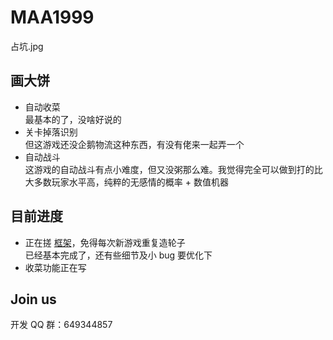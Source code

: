 # MAA1999

占坑.jpg

## 画大饼

- 自动收菜  
  最基本的了，没啥好说的
- 关卡掉落识别  
  但这游戏还没企鹅物流这种东西，有没有佬来一起弄一个
- 自动战斗  
  这游戏的自动战斗有点小难度，但又没粥那么难。我觉得完全可以做到打的比大多数玩家水平高，纯粹的无感情的概率 + 数值机器

## 目前进度

- 正在搓 [框架](https://github.com/MaaAssistantArknights/MaaFramework)，免得每次新游戏重复造轮子  
  已经基本完成了，还有些细节及小 bug 要优化下
- 收菜功能正在写

## Join us

开发 QQ 群：649344857
